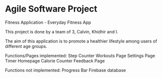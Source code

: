 # Agile Software Project

Fitness Application - Everyday Fitness App

This project is done by a team of 3, Calvin, Khidhir and I. 

The aim of this application is to promote a healthier lifestyle among users of different age groups. 

Functions/Pages implemented:
Step Counter
Workouts Page
Settings Page
Timer
Homepage
Calorie Counter
Feedback Page

Functions not implemented:
Progress Bar
Firebase database
